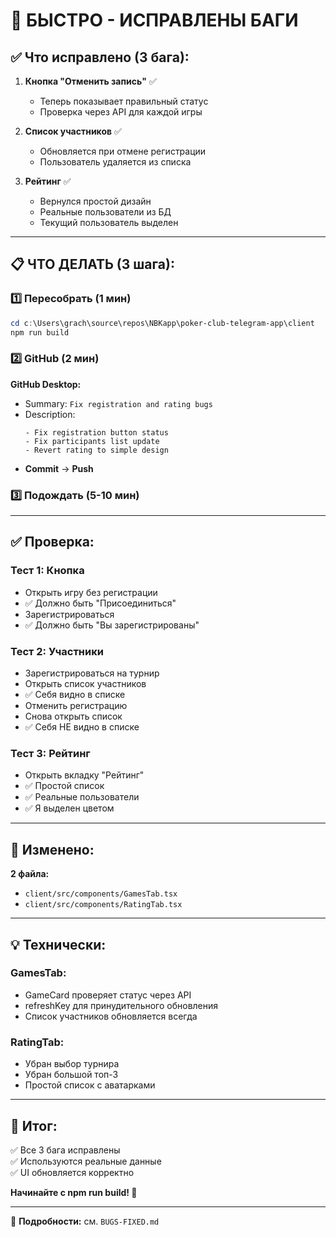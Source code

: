 # 🚀 БЫСТРО - ИСПРАВЛЕНЫ БАГИ

## ✅ Что исправлено (3 бага):

1. **Кнопка "Отменить запись"** ✅
   - Теперь показывает правильный статус
   - Проверка через API для каждой игры

2. **Список участников** ✅
   - Обновляется при отмене регистрации
   - Пользователь удаляется из списка

3. **Рейтинг** ✅
   - Вернулся простой дизайн
   - Реальные пользователи из БД
   - Текущий пользователь выделен

---

## 📋 ЧТО ДЕЛАТЬ (3 шага):

### 1️⃣ Пересобрать (1 мин)
```powershell
cd c:\Users\grach\source\repos\NBKapp\poker-club-telegram-app\client
npm run build
```

### 2️⃣ GitHub (2 мин)
**GitHub Desktop:**
- Summary: `Fix registration and rating bugs`
- Description:
  ```
  - Fix registration button status
  - Fix participants list update
  - Revert rating to simple design
  ```
- **Commit** → **Push**

### 3️⃣ Подождать (5-10 мин)

---

## ✅ Проверка:

### Тест 1: Кнопка
- Открыть игру без регистрации
- ✅ Должно быть "Присоединиться"
- Зарегистрироваться
- ✅ Должно быть "Вы зарегистрированы"

### Тест 2: Участники
- Зарегистрироваться на турнир
- Открыть список участников
- ✅ Себя видно в списке
- Отменить регистрацию
- Снова открыть список
- ✅ Себя НЕ видно в списке

### Тест 3: Рейтинг
- Открыть вкладку "Рейтинг"
- ✅ Простой список
- ✅ Реальные пользователи
- ✅ Я выделен цветом

---

## 📁 Изменено:

**2 файла:**
- `client/src/components/GamesTab.tsx`
- `client/src/components/RatingTab.tsx`

---

## 💡 Технически:

### GamesTab:
- GameCard проверяет статус через API
- refreshKey для принудительного обновления
- Список участников обновляется всегда

### RatingTab:
- Убран выбор турнира
- Убран большой топ-3
- Простой список с аватарками

---

## 🎯 Итог:

✅ Все 3 бага исправлены  
✅ Используются реальные данные  
✅ UI обновляется корректно  

**Начинайте с npm run build! 🚀**

---

📖 **Подробности:** см. `BUGS-FIXED.md`






